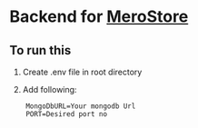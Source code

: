 # Backend for [MeroStore](https://github.com/SulabhShrestha/MeroStoreMobile)

## To run this

1. Create .env file in root directory

2. Add following:

```plaintext
    MongoDbURL=Your mongodb Url
    PORT=Desired port no       
```
